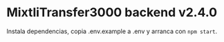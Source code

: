 # MixtliTransfer3000 backend v2.4.0

Instala dependencias, copia .env.example a .env y arranca con `npm start`.
